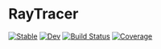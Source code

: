 # RayTracer

[![Stable](https://img.shields.io/badge/docs-stable-blue.svg)](https://MKAbdElrahman.github.io/RayTracer.jl/stable)
[![Dev](https://img.shields.io/badge/docs-dev-blue.svg)](https://MKAbdElrahman.github.io/RayTracer.jl/dev)
[![Build Status](https://github.com/MKAbdElrahman/RayTracer.jl/actions/workflows/CI.yml/badge.svg?branch=main)](https://github.com/MKAbdElrahman/RayTracer.jl/actions/workflows/CI.yml?query=branch%3Amain)
[![Coverage](https://codecov.io/gh/MKAbdElrahman/RayTracer.jl/branch/main/graph/badge.svg)](https://codecov.io/gh/MKAbdElrahman/RayTracer.jl)
